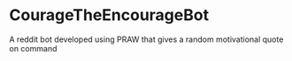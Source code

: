 # CourageTheEncourageBot
A reddit bot developed using PRAW that gives a random motivational quote on command
